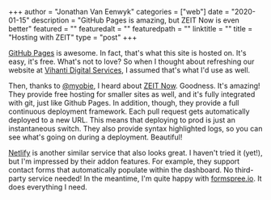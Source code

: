 +++
author = "Jonathan Van Eenwyk"
categories = ["web"]
date = "2020-01-15"
description = "GitHub Pages is amazing, but ZEIT Now is even better"
featured = ""
featuredalt = ""
featuredpath = ""
linktitle = ""
title = "Hosting with ZEIT"
type = "post"
+++

[GitHub Pages](https://pages.github.com/) is awesome.  In fact, that's what this
site is hosted on.  It's easy, it's free.  What's not to love?  So when I
thought about refreshing our website at [Vihanti Digital
Services](https://www.vihanti.com), I assumed that's what I'd use as well.

Then, thanks to [@myobie](https://nathanherald.com/writing/going-public/), I
heard about [ZEIT Now](https://zeit.co/new).  Goodness.  It's amazing!  They
provide free hosting for smaller sites as well, and it's fully integrated with
git, just like Github Pages.  In addition, though, they provide a full
continuous deployment framework.  Each pull request gets automatically deployed
to a new URL.  This means that deploying to prod is just an instantaneous
switch.  They also provide syntax highlighted logs, so you can see what's going
on during a deployment.  Beautiful!

[Netlify](https://www.netlify.com/) is another similar service that also looks
great.  I haven't tried it (yet!), but I'm impressed by their addon features.
For example, they support contact forms that automatically populate
within the dashboard.  No third-party service needed!  In the meantime, I'm
quite happy with [formspree.io](https://formspree.io/).  It does everything I
need.
